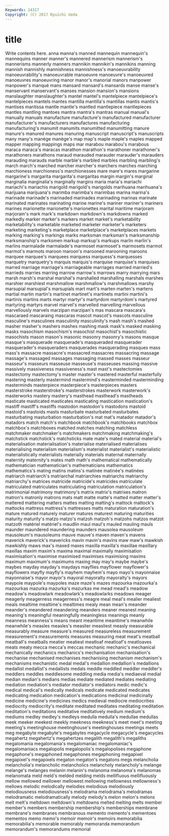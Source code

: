 ```yaml
---
Keywords: 14317 
Copyright: (C) 2017 Ryuichi Ueda
---
```


# title

Write contents here.
anna manna's manned mannequin mannequin's
mannequins manner manner's mannered mannerism mannerism's mannerisms mannerly manners mannikin
mannikin's mannikins manning mannish mannishly mannishness mannishness's manoeuvrability manoeuvrability's manoeuvrable
manoeuvre manoeuvre's manoeuvred manoeuvres manoeuvring manor manor's manorial manors manpower
manpower's manqué mans mansard mansard's mansards manse manse's manservant manservant's
manses mansion mansion's mansions manslaughter manslaughter's mantel mantel's mantelpiece mantelpiece's
mantelpieces mantels mantes mantilla mantilla's mantillas mantis mantis's mantises mantissa
mantle mantle's mantled mantlepiece mantlepieces mantles mantling mantoes mantra mantra's
mantras manual manual's manually manuals manufacture manufacture's manufactured manufacturer manufacturer's
manufacturers manufactures manufacturing manufacturing's manumit manumits manumitted manumitting manure manure's
manured manures manuring manuscript manuscript's manuscripts many many's manège manège's
map map's maple maple's maples mapped mapper mapping mappings maps
mar marabou marabou's marabous maraca maraca's maracas marathon marathon's marathoner
marathoner's marathoners marathons maraud marauded marauder marauder's marauders marauding marauds
marble marble's marbled marbles marbling marbling's march march's marched marcher
marcher's marchers marches marching marchioness marchioness's marchionesses mare mare's mares
margarine margarine's margarita margarita's margaritas margin margin's marginal marginalia marginalia's
marginally margins maria maria's mariachi mariachi's mariachis marigold marigold's marigolds
marihuana marihuana's marijuana marijuana's marimba marimba's marimbas marina marina's marinade
marinade's marinaded marinades marinading marinas marinate marinated marinates marinating marine
marine's mariner mariner's mariners marines marionette marionette's marionettes marital maritime
marjoram marjoram's mark mark's markdown markdown's markdowns marked markedly marker
marker's markers market market's marketability marketability's marketable marketed marketer marketer's
marketers marketing marketing's marketplace marketplace's marketplaces markets marking marking's markings
marks marksman marksman's marksmanship marksmanship's marksmen markup markup's markups marlin
marlin's marlins marmalade marmalade's marmoset marmoset's marmosets marmot marmot's marmots
maroon maroon's marooned marooning maroons marquee marquee's marquees marquess marquess's
marquesses marquetry marquetry's marquis marquis's marquise marquise's marquises marred marriage
marriage's marriageable marriages married married's marrieds marries marring marrow marrow's
marrows marry marrying mars marsh marsh's marshal marshal's marshalled marshalling
marshals marshes marshier marshiest marshmallow marshmallow's marshmallows marshy marsupial marsupial's
marsupials mart mart's marten marten's martens martial martin martin's martinet
martinet's martinets martini martini's martinis martins marts martyr martyr's martyrdom
martyrdom's martyred martyring martyrs marvel marvel's marvelled marvelling marvellous marvellously
marvels marzipan marzipan's mas mascara mascara's mascaraed mascaraing mascaras mascot
mascot's mascots masculine masculine's masculines masculinity masculinity's mash mash's mashed
masher masher's mashers mashes mashing mask mask's masked masking masks
masochism masochism's masochist masochist's masochistic masochists mason mason's masonic masonry
masonry's masons masque masque's masquerade masquerade's masqueraded masquerader masquerader's masqueraders
masquerades masquerading masques mass mass's massacre massacre's massacred massacres massacring
massage massage's massaged massages massaging massed masses masseur masseur's masseurs
masseuse masseuse's masseuses massing massive massively massiveness massiveness's mast mast's
mastectomies mastectomy mastectomy's master master's mastered masterful masterfully mastering masterly
mastermind mastermind's masterminded masterminding masterminds masterpiece masterpiece's masterpieces masters masterstroke
masterstroke's masterstrokes masterwork masterwork's masterworks mastery mastery's masthead masthead's mastheads
masticate masticated masticates masticating mastication mastication's mastiff mastiff's mastiffs mastodon
mastodon's mastodons mastoid mastoid's mastoids masts masturbate masturbated masturbates masturbating
masturbation masturbation's mat mat's matador matador's matadors match match's matchbook
matchbook's matchbooks matchbox matchbox's matchboxes matched matches matching matchless matchmaker
matchmaker's matchmakers matchmaking matchmaking's matchstick matchstick's matchsticks mate mate's mated
material material's materialisation materialisation's materialise materialised materialises materialising materialism materialism's
materialist materialist's materialistic materialistically materialists materially materials maternal maternally maternity
maternity's mates math math's mathematical mathematically mathematician mathematician's mathematicians mathematics
mathematics's mating matins matins's matinée matinée's matinées matriarch matriarch's matriarchal
matriarchies matriarchs matriarchy matriarchy's matrices matricide matricide's matricides matriculate matriculated
matriculates matriculating matriculation matriculation's matrimonial matrimony matrimony's matrix matrix's matrixes
matron matron's matronly matrons mats matt matte matte's matted matter
matter's mattered mattering matters mattes matting matting's mattock mattock's mattocks
mattress mattress's mattresses matts maturation maturation's mature matured maturely maturer
matures maturest maturing maturities maturity maturity's matzo matzo's matzoh matzoh's
matzohs matzos matzot matzoth matériel matériel's maudlin maul maul's mauled
mauling mauls maunder maundered maundering maunders mausolea mausoleum mausoleum's mausoleums
mauve mauve's maven maven's mavens maverick maverick's mavericks mavin mavin's
mavins maw maw's mawkish mawkishly maws max's maxed maxes maxilla
maxilla's maxillae maxillary maxillas maxim maxim's maxima maximal maximally maximisation
maximisation's maximise maximised maximises maximising maxims maximum maximum's maximums maxing
may may's maybe maybe's maybes mayday mayday's maydays mayflies mayflower
mayflower's mayflowers mayfly mayfly's mayhem mayhem's mayo mayo's mayonnaise mayonnaise's
mayor mayor's mayoral mayoralty mayoralty's mayors maypole maypole's maypoles maze
maze's mazes mazourka mazourka's mazourkas mazurka mazurka's mazurkas me mead
mead's meadow meadow's meadowlark meadowlark's meadowlarks meadows meager meagerly meagerness
meagerness's meagre meal meal's mealier mealiest meals mealtime mealtime's mealtimes
mealy mean mean's meander meander's meandered meandering meanders meaner meanest
meaning meaning's meaningful meaningfully meaningless meanings meanly meanness meanness's means
meant meantime meantime's meanwhile meanwhile's measles measles's measlier measliest measly
measurable measurably measure measure's measured measureless measurement measurement's measurements measures
measuring meat meat's meatball meatball's meatballs meatier meatiest meatloaf meatloaf's
meatloaves meats meaty mecca mecca's meccas mechanic mechanic's mechanical mechanically
mechanics mechanics's mechanisation mechanisation's mechanise mechanised mechanises mechanising mechanism mechanism's
mechanisms mechanistic medal medal's medallion medallion's medallions medallist medallist's medallists
medals meddle meddled meddler meddler's meddlers meddles meddlesome meddling media
media's mediaeval medial median median's medians medias mediate mediated mediates
mediating mediation mediation's mediator mediator's mediators medic medic's medical medical's
medically medicals medicate medicated medicates medicating medication medication's medications medicinal
medicinally medicine medicine's medicines medics medieval mediocre mediocrities mediocrity mediocrity's
meditate meditated meditates meditating meditation meditation's meditations meditative meditatively medium
medium's mediums medley medley's medleys medulla medulla's medullae medullas meek
meeker meekest meekly meekness meekness's meet meet's meeting meeting's meetinghouse
meetinghouse's meetinghouses meetings meets meg megabyte megabyte's megabytes megacycle megacycle's
megacycles megahertz megahertz's megahertzes megalith megalith's megaliths megalomania megalomania's megalomaniac
megalomaniac's megalomaniacs megalopolis megalopolis's megalopolises megaphone megaphone's megaphoned megaphones megaphoning
megapixel megapixel's megapixels megaton megaton's megatons megs melancholia melancholia's melancholic
melancholics melancholy melancholy's melange melange's melanges melanin melanin's melanoma melanoma's
melanomas melanomata meld meld's melded melding melds mellifluous mellifluously mellow
mellowed mellower mellowest mellowing mellowness mellowness's mellows melodic melodically melodies
melodious melodiously melodiousness melodiousness's melodrama melodrama's melodramas melodramatic melodramatically melody
melody's melon melon's melons melt melt's meltdown meltdown's meltdowns melted
melting melts member member's members membership membership's memberships membrane membrane's
membranes membranous memento memento's mementoes mementos memo memo's memoir memoir's
memoirs memorabilia memorabilia's memorable memorably memoranda memorandum memorandum's memorandums memorial
